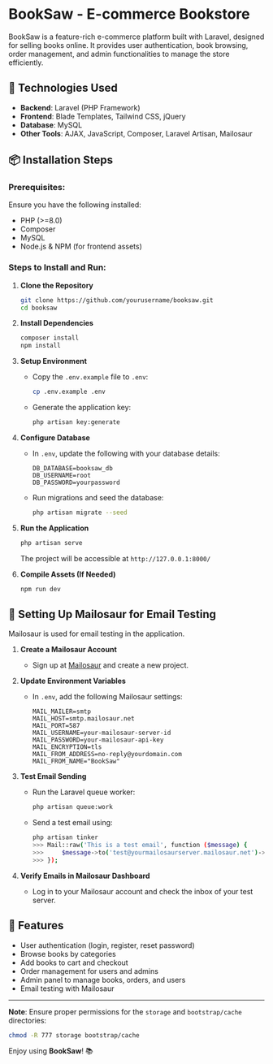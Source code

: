 # BookSaw - E-commerce Bookstore

BookSaw is a feature-rich e-commerce platform built with Laravel, designed for selling books online. It provides user authentication, book browsing, order management, and admin functionalities to manage the store efficiently.

## 🚀 Technologies Used
- **Backend**: Laravel (PHP Framework)
- **Frontend**: Blade Templates, Tailwind CSS, jQuery
- **Database**: MySQL
- **Other Tools**: AJAX, JavaScript, Composer, Laravel Artisan, Mailosaur

## 📦 Installation Steps

### Prerequisites:
Ensure you have the following installed:
- PHP (>=8.0)
- Composer
- MySQL
- Node.js & NPM (for frontend assets)

### Steps to Install and Run:

1. **Clone the Repository**
   ```sh
   git clone https://github.com/yourusername/booksaw.git
   cd booksaw
   ```

2. **Install Dependencies**
   ```sh
   composer install
   npm install
   ```

3. **Setup Environment**
   - Copy the `.env.example` file to `.env`:
     ```sh
     cp .env.example .env
     ```
   - Generate the application key:
     ```sh
     php artisan key:generate
     ```

4. **Configure Database**
   - In `.env`, update the following with your database details:
     ```env
     DB_DATABASE=booksaw_db
     DB_USERNAME=root
     DB_PASSWORD=yourpassword
     ```
   - Run migrations and seed the database:
     ```sh
     php artisan migrate --seed
     ```

5. **Run the Application**
   ```sh
   php artisan serve
   ```
   The project will be accessible at `http://127.0.0.1:8000/`

6. **Compile Assets (If Needed)**
   ```sh
   npm run dev
   ```

## 📧 Setting Up Mailosaur for Email Testing
Mailosaur is used for email testing in the application.

1. **Create a Mailosaur Account**
   - Sign up at [Mailosaur](https://mailosaur.com/) and create a new project.

2. **Update Environment Variables**
   - In `.env`, add the following Mailosaur settings:
     ```env
     MAIL_MAILER=smtp
     MAIL_HOST=smtp.mailosaur.net
     MAIL_PORT=587
     MAIL_USERNAME=your-mailosaur-server-id
     MAIL_PASSWORD=your-mailosaur-api-key
     MAIL_ENCRYPTION=tls
     MAIL_FROM_ADDRESS=no-reply@yourdomain.com
     MAIL_FROM_NAME="BookSaw"
     ```

3. **Test Email Sending**
   - Run the Laravel queue worker:
     ```sh
     php artisan queue:work
     ```
   - Send a test email using:
     ```sh
     php artisan tinker
     >>> Mail::raw('This is a test email', function ($message) {
     >>>     $message->to('test@yourmailosaurserver.mailosaur.net')->subject('Test Email');
     >>> });
     ```

4. **Verify Emails in Mailosaur Dashboard**
   - Log in to your Mailosaur account and check the inbox of your test server.

## 🎯 Features
- User authentication (login, register, reset password)
- Browse books by categories
- Add books to cart and checkout
- Order management for users and admins
- Admin panel to manage books, orders, and users
- Email testing with Mailosaur

---
**Note**: Ensure proper permissions for the `storage` and `bootstrap/cache` directories:
```sh
chmod -R 777 storage bootstrap/cache
```

Enjoy using **BookSaw**! 📚

